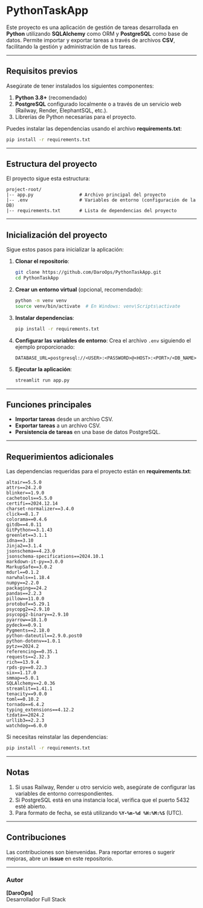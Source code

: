 # PythonTaskApp

Este proyecto es una aplicación de gestión de tareas desarrollada en **Python** utilizando **SQLAlchemy** como ORM y **PostgreSQL** como base de datos. Permite importar y exportar tareas a través de archivos **CSV**, facilitando la gestión y administración de tus tareas.

---

## Requisitos previos

Asegúrate de tener instalados los siguientes componentes:

1. **Python 3.8+** (recomendado)
2. **PostgreSQL** configurado localmente o a través de un servicio web (Railway, Render, ElephantSQL, etc.).
3. Librerías de Python necesarias para el proyecto.

Puedes instalar las dependencias usando el archivo **requirements.txt**:

```bash
pip install -r requirements.txt
```

---

## Estructura del proyecto

El proyecto sigue esta estructura:

```plaintext
project-root/
|-- app.py                 # Archivo principal del proyecto
|-- .env                   # Variables de entorno (configuración de la DB)
|-- requirements.txt       # Lista de dependencias del proyecto
```

---

## Inicialización del proyecto

Sigue estos pasos para inicializar la aplicación:

1. **Clonar el repositorio**:
   ```bash
   git clone https://github.com/DaroOps/PythonTaskApp.git
   cd PythonTaskApp
   ```

2. **Crear un entorno virtual** (opcional, recomendado):
   ```bash
   python -m venv venv
   source venv/bin/activate  # En Windows: venv\Scripts\activate
   ```

3. **Instalar dependencias**:
   ```bash
   pip install -r requirements.txt
   ```

4. **Configurar las variables de entorno**:
   Crea el archivo `.env` siguiendo el ejemplo proporcionado:

   ```plaintext
   DATABASE_URL=postgresql://<USER>:<PASSWORD>@<HOST>:<PORT>/<DB_NAME>
   ```

5. **Ejecutar la aplicación**:
   ```bash
   streamlit run app.py
   ```

---


## Funciones principales

- **Importar tareas** desde un archivo CSV.
- **Exportar tareas** a un archivo CSV.
- **Persistencia de tareas** en una base de datos PostgreSQL.

---

## Requerimientos adicionales

Las dependencias requeridas para el proyecto están en **requirements.txt**:

```plaintext
altair==5.5.0
attrs==24.2.0
blinker==1.9.0
cachetools==5.5.0
certifi==2024.12.14
charset-normalizer==3.4.0
click==8.1.7
colorama==0.4.6
gitdb==4.0.11
GitPython==3.1.43
greenlet==3.1.1
idna==3.10
Jinja2==3.1.4
jsonschema==4.23.0
jsonschema-specifications==2024.10.1
markdown-it-py==3.0.0
MarkupSafe==3.0.2
mdurl==0.1.2
narwhals==1.18.4
numpy==2.2.0
packaging==24.2
pandas==2.2.3
pillow==11.0.0
protobuf==5.29.1
psycopg2==2.9.10
psycopg2-binary==2.9.10
pyarrow==18.1.0
pydeck==0.9.1
Pygments==2.18.0
python-dateutil==2.9.0.post0
python-dotenv==1.0.1
pytz==2024.2
referencing==0.35.1
requests==2.32.3
rich==13.9.4
rpds-py==0.22.3
six==1.17.0
smmap==5.0.1
SQLAlchemy==2.0.36
streamlit==1.41.1
tenacity==9.0.0
toml==0.10.2
tornado==6.4.2
typing_extensions==4.12.2
tzdata==2024.2
urllib3==2.2.3
watchdog==6.0.0
```

Si necesitas reinstalar las dependencias:

```bash
pip install -r requirements.txt
```

---

## Notas

1. Si usas Railway, Render u otro servicio web, asegúrate de configurar las variables de entorno correspondientes.
2. Si PostgreSQL está en una instancia local, verifica que el puerto 5432 esté abierto.
3. Para formato de fecha, se está utilizando **`%Y-%m-%d %H:%M:%S`** (UTC).

---

## Contribuciones

Las contribuciones son bienvenidas. Para reportar errores o sugerir mejoras, abre un **issue** en este repositorio.

---

### Autor

**[DaroOps]**  
Desarrollador Full Stack
